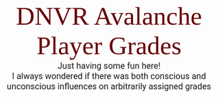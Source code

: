 <p id="title">DNVR Avalanche Player Grades</p>
<p id="desc">Just having some fun here! <br> I always wondered if there was both conscious and unconscious influences on arbitrarily assigned grades</p>














<style>
@import url('https://fonts.googleapis.com/css2?family=Bitter:wght@500&display=swap');
@import url('https://fonts.googleapis.com/css2?family=Bitter:wght@500&family=Roboto:wght@500&display=swap');
#title{
margin: auto;
text-align: center;
font-size: 60px;
color: #660000;
font-family: 'Bitter', serif;
}

#desc{
margin: auto;
text-align: center;
font-size: 20px;
font-family: 'Roboto', sans-serif;
}

</style>
